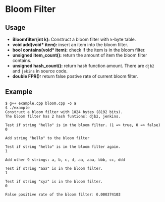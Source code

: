 # Bloom Filter

## Usage

- **Bloomfilter(int k):** Construct a bloom filter with `k`-byte table.
- **void add(void\* item):** insert an item into the bloom filter.
- **bool contains(void\* item):** check if the item is in the bloom filter.
- **unsigned item_count():** return the amount of item the bloom filter contains.
- **unsigned hash_count():** return hash function amount. There are `djb2` and `jekins` in source code.
- **double FPR():** return false postive rate of current bloom filter. 

## Example

```
$ g++ example.cpp bloom.cpp -o a
$ ./example
Construct a bloom filter with 1024 bytes (8192 bits).
The bloom filter has 2 hash funtions: djb2, jenkins.

Test if string "hello" is in the bloom filter. (1 => true, 0 => false)
0

Add string "hello" to the bloom filter

Test if string "hello" is in the bloom filter again.
1

Add other 9 strings: a, b, c, d, aa, aaa, bbb, cc, ddd

Test if string "aaa" is in the bloom filter.
1

Test if string "xyz" is in the bloom filter.
0

False positive rate of the bloom filter: 0.000374103
```